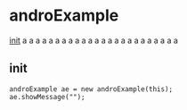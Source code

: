 # androExample
[init](https://github.com/Harshshah6/androExample/blob/master/README.md#init)
a
a
a
a
a
a
a
a
a
a
a
a
a
a
a
a
a
a
a
a
a
a
a
a

## init
```
androExample ae = new androExample(this);
ae.showMessage("");
```
